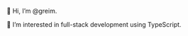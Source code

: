 👋 Hi, I’m @greim.

👀 I’m interested in full-stack development using TypeScript.

<!---
greim/greim is a ✨ special ✨ repository because its `README.md` (this file) appears on your GitHub profile.
You can click the Preview link to take a look at your changes.
--->
